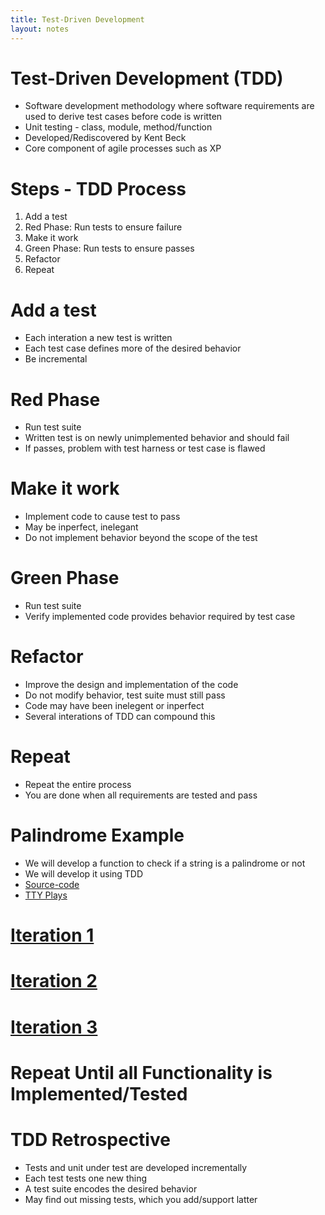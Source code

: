 ```yaml
---
title: Test-Driven Development
layout: notes
---
```


[Source-code]: https://gist.github.com/mjdecker/3b6150cda6916a6763b90682add216f8
[TTY Plays]: https://www.cs.bgsu.edu/mdecke/classes/software_testing/notes/tty_plays/tdd/
[Iteration 1]: https://www.cs.bgsu.edu/mdecke/classes/software_testing/notes/tty_plays/tdd/tdd-iteration1.txt
[Iteration 2]: https://www.cs.bgsu.edu/mdecke/classes/software_testing/notes/tty_plays/tdd/tdd-iteration2.txt
[Iteration 3]: https://www.cs.bgsu.edu/mdecke/classes/software_testing/notes/tty_plays/tdd/tdd-iteration3.txt

# Test-Driven Development (TDD)
* Software development methodology where software requirements are used to derive test cases before code is written
* Unit testing - class, module, method/function
* Developed/Rediscovered by Kent Beck
* Core component of agile processes such as XP

# Steps - TDD Process

1. Add a test
2. Red Phase: Run tests to ensure failure 
3. Make it work
4. Green Phase: Run tests to ensure passes
5. Refactor
6. Repeat

# Add a test
* Each interation a new test is written
* Each test case defines more of the desired behavior
* Be incremental

# Red Phase
* Run test suite
* Written test is on newly unimplemented behavior and should fail
* If passes, problem with test harness or test case is flawed

# Make it work
* Implement code to cause test to pass
* May be inperfect, inelegant
* Do not implement behavior beyond the scope of the test 

# Green Phase
* Run test suite
* Verify implemented code provides behavior required by test case

# Refactor
* Improve the design and implementation of the code
* Do not modify behavior, test suite must still pass
* Code may have been inelegent or inperfect
* Several interations of TDD can compound this

# Repeat
* Repeat the entire process
* You are done when all requirements are tested and pass

# Palindrome Example
* We will develop a function to check if a string is a palindrome or not
* We will develop it using TDD
* [Source-code]
* [TTY Plays]

# [Iteration 1]

# [Iteration 2]

# [Iteration 3]

# Repeat Until all Functionality is Implemented/Tested

# TDD Retrospective
* Tests and unit under test are developed incrementally
* Each test tests one new thing
* A test suite encodes the desired behavior
* May find out missing tests, which you add/support latter

